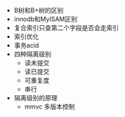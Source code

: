 * B树和B+树的区别
* innodb和MyISAM区别
* 复合索引只查第二个字段是否会走索引
* 索引优化
* 事务acid
* 四种隔离级别
  * 读未提交
  * 读已提交
  * 可重复度
  * 串行
* 隔离级别的原理
  * mmvc 多版本控制


